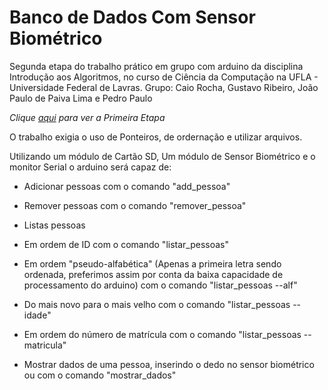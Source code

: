 # Banco de Dados Com Sensor Biométrico
Segunda etapa do trabalho prático em grupo com arduino da disciplina Introdução aos Algoritmos, no curso de Ciência da Computação na UFLA - Universidade Federal de Lavras.
Grupo: Caio Rocha, Gustavo Ribeiro, João Paulo de Paiva Lima e Pedro Paulo

*Clique [aqui]() para ver a Primeira Etapa*

O trabalho exigia o uso de Ponteiros, de ordernação e utilizar arquivos.

Utilizando um módulo de Cartão SD, Um módulo de Sensor Biométrico e o monitor Serial o arduino será capaz de:
* Adicionar pessoas com o comando "add_pessoa"

* Remover pessoas com o comando "remover_pessoa"

* Listas pessoas
 * Em ordem de ID com o comando "listar_pessoas"
 * Em ordem "pseudo-alfabética" (Apenas a primeira letra sendo ordenada, preferimos assim por conta da baixa capacidade de processamento do arduino) com o comando "listar_pessoas --alf"
 * Do mais novo para o mais velho com o comando "listar_pessoas --idade"
 * Em ordem do número de matrícula com o comando "listar_pessoas --matricula"

* Mostrar dados de uma pessoa, inserindo o dedo no sensor biométrico ou com o comando "mostrar_dados"
